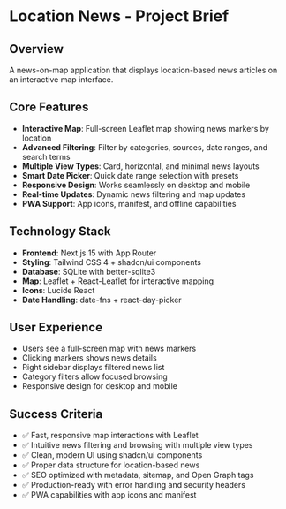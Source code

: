 # Location News - Project Brief

## Overview
A news-on-map application that displays location-based news articles on an interactive map interface.

## Core Features
- **Interactive Map**: Full-screen Leaflet map showing news markers by location
- **Advanced Filtering**: Filter by categories, sources, date ranges, and search terms
- **Multiple View Types**: Card, horizontal, and minimal news layouts
- **Smart Date Picker**: Quick date range selection with presets
- **Responsive Design**: Works seamlessly on desktop and mobile
- **Real-time Updates**: Dynamic news filtering and map updates
- **PWA Support**: App icons, manifest, and offline capabilities

## Technology Stack
- **Frontend**: Next.js 15 with App Router
- **Styling**: Tailwind CSS 4 + shadcn/ui components
- **Database**: SQLite with better-sqlite3
- **Map**: Leaflet + React-Leaflet for interactive mapping
- **Icons**: Lucide React
- **Date Handling**: date-fns + react-day-picker

## User Experience
- Users see a full-screen map with news markers
- Clicking markers shows news details
- Right sidebar displays filtered news list
- Category filters allow focused browsing
- Responsive design for desktop and mobile

## Success Criteria
- ✅ Fast, responsive map interactions with Leaflet
- ✅ Intuitive news filtering and browsing with multiple view types
- ✅ Clean, modern UI using shadcn/ui components
- ✅ Proper data structure for location-based news
- ✅ SEO optimized with metadata, sitemap, and Open Graph tags
- ✅ Production-ready with error handling and security headers
- ✅ PWA capabilities with app icons and manifest